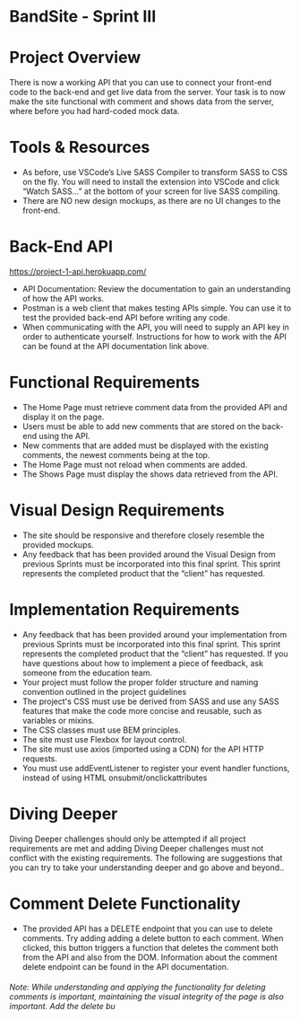 # BandSite - Sprint III

# Project Overview

There is now a working API that you can use to connect your front-end code to the back-end and get live data from the server. Your task is to now make the site functional with comment and shows data from the server, where before you had hard-coded mock data.

# Tools & Resources
  * As before, use VSCode’s Live SASS Compiler to transform SASS to CSS on the fly. You will need to install the extension into VSCode and click “Watch SASS…” at the bottom of your screen for live SASS compiling.
  * There are NO new design mockups, as there are no UI changes to the front-end.

# Back-End API

https://project-1-api.herokuapp.com/

* API Documentation: Review the documentation to gain an understanding of how the API works.
* Postman is a web client that makes testing APIs simple. You can use it to test the provided back-end API before writing any code.
* When communicating with the API, you will need to supply an API key in order to authenticate yourself. Instructions for how to work with the API can be found at the API documentation link above.

# Functional Requirements

* The Home Page must retrieve comment data from the provided API and display it on the page.
* Users must be able to add new comments that are stored on the back-end using the API.
* New comments that are added must be displayed with the existing comments, the newest comments being at the top.
* The Home Page must not reload when comments are added.
* The Shows Page must display the shows data retrieved from the API.

# Visual Design Requirements

* The site should be responsive and therefore closely resemble the provided mockups.
* Any feedback that has been provided around the Visual Design from previous Sprints must be incorporated into this final sprint. This sprint represents the completed product that the “client” has requested.

# Implementation Requirements

* Any feedback that has been provided around your implementation from previous Sprints must be incorporated into this final sprint. This sprint represents the completed product that the “client” has requested. If you have questions about how to implement a piece of feedback, ask someone from the education team.
* Your project must follow the proper folder structure and naming convention outlined in the project guidelines
* The project's CSS must use be derived from SASS and use any SASS features that make the code more concise and reusable, such as variables or mixins.
* The CSS classes must use BEM principles.
* The site must use Flexbox for layout control.
* The site must use axios (imported using a CDN) for the API HTTP requests.
* You must use addEventListener to register your event handler functions, instead of using HTML onsubmit/onclickattributes

# Diving Deeper

Diving Deeper challenges should only be attempted if all project requirements are met and adding Diving Deeper challenges must not conflict with the existing requirements. The following are suggestions that you can try to take your understanding deeper and go above and beyond..

# Comment Delete Functionality
* The provided API has a DELETE endpoint that you can use to delete comments. Try adding adding a delete button to each comment. When clicked, this button triggers a function that deletes the comment both from the API and also from the DOM. Information about the comment delete endpoint can be found in the API documentation.

######  Note: While understanding and applying the functionality for deleting comments is important, maintaining the visual integrity of the page is also important. Add the delete bu